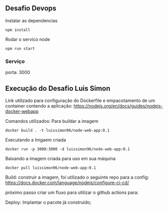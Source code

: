 ## Desafio Devops

Instalar as dependencias

```
npm install
```

Rodar o servico node

````
npm run start
````

### Serviço
porta: 3000

## Execução do Desafio Luis Simon

Link utilizado para configuração do Dockerfile e empacotamento de um container contendo a aplicação: https://nodejs.org/en/docs/guides/nodejs-docker-webapp

Comandos utilizados:
Para buildar a imagem
````
docker build . -t luissimon96/node-web-app:0.1
````

Executando a Imgaem criada
````
docker run -p 3000:3000 -d luissimon96/node-web-app:0.1
````

Baixando a imagem criada para uso em sua máquina
````
docker pull luissimon96/node-web-app:0.1
````

Build: construir a imagem, foi utilizado o seguinte repo para a config: https://docs.docker.com/language/nodejs/configure-ci-cd/

próximo passo criar um fluxo para utilizar o github actions para:



Deploy: Implantar o pacote já construido;
